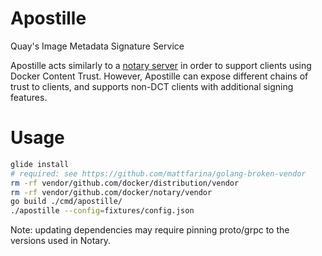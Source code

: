 # Apostille

Quay's Image Metadata Signature Service

Apostille acts similarly to a [notary server](https://github.com/docker/notary) in order to support clients using Docker Content Trust. However, Apostille can expose different chains of trust to clients, and supports non-DCT clients with additional signing features.

# Usage

```bash
glide install
# required: see https://github.com/mattfarina/golang-broken-vendor
rm -rf vendor/github.com/docker/distribution/vendor   
rm -rf vendor/github.com/docker/notary/vendor                                                                
go build ./cmd/apostille/
./apostille --config=fixtures/config.json
```

Note: updating dependencies may require pinning proto/grpc to the versions used in Notary.